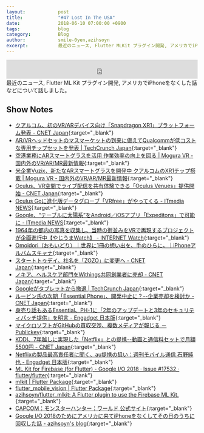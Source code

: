 ```yaml
---
layout:            post
title:             "#47 Lost In The USA"
date:              2018-06-10 07:00:00 +0900
tags:              blog
category:          Blog
author:            smile-0yen,azihsoyn
excerpt:           最近のニュース, Flutter MLKit プラグイン開発, アメリカでiPhoneをなくした話などについて話しました。
---
```

<iframe width="100%" height="50" scrolling="no" frameborder="no" src="https://w.soundcloud.com/player/?url=https%3A//api.soundcloud.com/tracks/456182799&amp;auto_play=false&amp;hide_related=false&amp;show_user=true&amp;show_reposts=false&amp;visual=false&amp;show_artwork=false&amp;default_height=75"></iframe>
最近のニュース, Flutter ML Kit プラグイン開発, アメリカでiPhoneをなくした話などについて話しました。

## Show Notes
- [クアルコム、初のVR/ARデバイス向け「Snapdragon XR1」プラットフォーム発表 \- CNET Japan](https://japan.cnet.com/article/35120015/){:target="_blank"}
- [AR/VRヘッドセットのマスマーケットの到来に備えてQualcommが低コストな専用チップセットを発表 \| TechCrunch Japan](https://jp.techcrunch.com/2018/05/30/2018-05-29-qualcomm-introduces-a-dedicated-chipset-for-mass-market-ar-and-vr-headsets/?guccounter=1){:target="_blank"}
- [空港業務にARスマートグラスを活用 作業効率の向上を図る \| Mogura VR \- 国内外のVR/AR/MR最新情報](https://www.moguravr.com/sats-ar-smart-glass/){:target="_blank"}
- [米企業Vuzix、新たなARスマートグラスを開発中 クアルコムのXR1チップ搭載 \| Mogura VR \- 国内外のVR/AR/MR最新情報](https://www.moguravr.com/vuzix-ar-smartglasses/){:target="_blank"}
- [Oculus、VR空間でライブ配信を共有体験できる「Oculus Venues」提供開始 \- CNET Japan](https://japan.cnet.com/article/35120048/){:target="_blank"}
- [Oculus Goに進化版データグローブ「VRfree」がやってくる \- ITmedia NEWS](http://www.itmedia.co.jp/news/articles/1805/31/news137.html){:target="_blank"}
- [Google、“テーブルに太陽系”をAndroid／iOSアプリ「Expeditons」で可能に \- ITmedia NEWS](http://www.itmedia.co.jp/news/articles/1805/31/news068.html){:target="_blank"}
- [1964年の都内の写真を収集し、当時の街並みをVRで再現するプロジェクトが企画進行中【やじうまWatch】 \- INTERNET Watch](https://internet.watch.impress.co.jp/docs/yajiuma/1124787.html){:target="_blank"}
- [Omoidori（おもいどり）｜世界に1冊の想い出を、手のひらに。｜iPhoneアルバムスキャナ](http://omoidori.jp/){:target="_blank"}
- [スタートトゥデイ、社名を「ZOZO」に変更へ \- CNET Japan](https://japan.cnet.com/article/35119485/){:target="_blank"}
- [ノキア、ヘルスケア部門をWithings共同創業者に売却 \- CNET Japan](https://japan.cnet.com/article/35120114/){:target="_blank"}
- [Googleがタブレットから撤退 \| TechCrunch Japan](https://jp.techcrunch.com/2018/06/02/2018-06-01-google-quits-selling-tablets/?guccounter=1){:target="_blank"}
- [ルービン氏の次期「Essential Phone」、開発中止に？\-\-企業売却を検討か \- CNET Japan](https://japan.cnet.com/article/35119759/){:target="_blank"}
- [身売り話もあるEssential、PH\-1に「2年のアップデートと3年のセキュリティパッチ提供」を明言 \- Engadget 日本版](https://japanese.engadget.com/2018/05/29/essential-ph-1-2-3/){:target="_blank"}
- [マイクロソフトがGitHubの買収交渉、複数メディアが報じる － Publickey](https://www.publickey1.jp/blog/18/github_2.html){:target="_blank"}
- [KDDI、7年越しに実現した「Netflix」との提携\-\-動画と通信料セットで月額5500円 \- CNET Japan](https://japan.cnet.com/article/35119914/){:target="_blank"}
- [Netflixの製品最高責任者に聞く、au提携の狙い：週刊モバイル通信 石野純也 \- Engadget 日本版](https://japanese.engadget.com/2018/05/31/netflix-au/){:target="_blank"}
- [ML Kit for Firebase \(for Flutter\) \- Google I/O 2018 · Issue \#17532 · flutter/flutter](https://github.com/flutter/flutter/issues/17532#issuecomment-392352722){:target="_blank"}
- [mlkit \| Flutter Package](https://pub.dartlang.org/packages/mlkit){:target="_blank"}
- [flutter\_mobile\_vision \| Flutter Package](https://pub.dartlang.org/packages/flutter_mobile_vision){:target="_blank"}
- [azihsoyn/flutter\_mlkit: A Flutter plugin to use the Firebase ML Kit\.](https://github.com/azihsoyn/flutter_mlkit){:target="_blank"}
- [CAPCOM：モンスターハンター：ワールド 公式サイト](http://www.capcom.co.jp/monsterhunter/world/topics/update/){:target="_blank"}
- [Google I/O 2018のためにアメリカに来てiPhoneをなくしてその日のうちに回収した話 \- azihsoyn's blog](https://azihsoyn.hatenablog.com/entry/lost-and-found-iphone-in-america){:target="_blank"}
